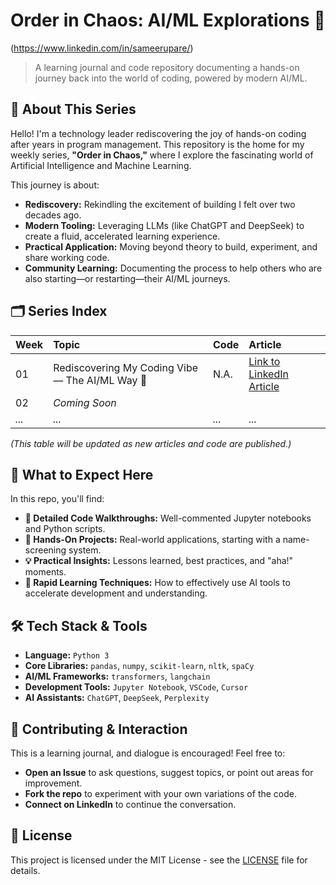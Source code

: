 
 # Order in Chaos: AI/ML Explorations 🚀

(https://www.linkedin.com/in/sameerupare/)

> A learning journal and code repository documenting a hands-on journey back into the world of coding, powered by modern AI/ML.


## 📖 About This Series

Hello! I'm a technology leader rediscovering the joy of hands-on coding after years in program management. This repository is the home for my weekly series, **"Order in Chaos,"** where I explore the fascinating world of Artificial Intelligence and Machine Learning.

This journey is about:
*   **Rediscovery:** Rekindling the excitement of building I felt over two decades ago.
*   **Modern Tooling:** Leveraging LLMs (like ChatGPT and DeepSeek) to create a fluid, accelerated learning experience.
*   **Practical Application:** Moving beyond theory to build, experiment, and share working code.
*   **Community Learning:** Documenting the process to help others who are also starting—or restarting—their AI/ML journeys.

## 🗂️ Series Index

| Week | Topic | Code | Article |
| :--- | :--- | :--- | :--- |
| 01 | Rediscovering My Coding Vibe — The AI/ML Way 🚀 | N.A. | [Link to LinkedIn Article]() |
| 02 | *Coming Soon* | | |
| *...* | *...* | *...* | *...* |

*(This table will be updated as new articles and code are published.)*

## 🎯 What to Expect Here

In this repo, you'll find:
*   **📝 Detailed Code Walkthroughs:** Well-commented Jupyter notebooks and Python scripts.
*   **🧪 Hands-On Projects:** Real-world applications, starting with a name-screening system.
*   **💡 Practical Insights:** Lessons learned, best practices, and "aha!" moments.
*   **🚀 Rapid Learning Techniques:** How to effectively use AI tools to accelerate development and understanding.

## 🛠️ Tech Stack & Tools

*   **Language:** `Python 3`
*   **Core Libraries:** `pandas`, `numpy`, `scikit-learn`, `nltk`, `spaCy`
*   **AI/ML Frameworks:** `transformers`, `langchain`
*   **Development Tools:** `Jupyter Notebook`, `VSCode`, `Cursor`
*   **AI Assistants:** `ChatGPT`, `DeepSeek`, `Perplexity`

## 🤝 Contributing & Interaction

This is a learning journal, and dialogue is encouraged! Feel free to:
*   **Open an Issue** to ask questions, suggest topics, or point out areas for improvement.
*   **Fork the repo** to experiment with your own variations of the code.
*   **Connect on LinkedIn** to continue the conversation.

## 📜 License

This project is licensed under the MIT License - see the [LICENSE](LICENSE) file for details.

